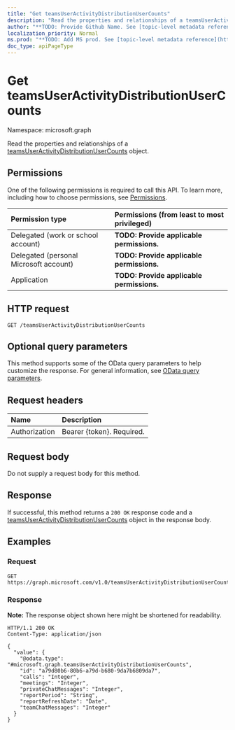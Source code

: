 ```yaml
---
title: "Get teamsUserActivityDistributionUserCounts"
description: "Read the properties and relationships of a teamsUserActivityDistributionUserCounts object."
author: "**TODO: Provide Github Name. See [topic-level metadata reference](https://msgo.azurewebsites.net/add/document/guidelines/metadata.html#topic-level-metadata)**"
localization_priority: Normal
ms.prod: "**TODO: Add MS prod. See [topic-level metadata reference](https://msgo.azurewebsites.net/add/document/guidelines/metadata.html#topic-level-metadata)**"
doc_type: apiPageType
---
```


# Get teamsUserActivityDistributionUserCounts
Namespace: microsoft.graph



Read the properties and relationships of a [teamsUserActivityDistributionUserCounts](../resources/teamsuseractivitydistributionusercounts.md) object.

## Permissions
One of the following permissions is required to call this API. To learn more, including how to choose permissions, see [Permissions](/graph/permissions-reference).

|Permission type|Permissions (from least to most privileged)|
|:---|:---|
|Delegated (work or school account)|**TODO: Provide applicable permissions.**|
|Delegated (personal Microsoft account)|**TODO: Provide applicable permissions.**|
|Application|**TODO: Provide applicable permissions.**|

## HTTP request

<!-- {
  "blockType": "ignored"
}
-->
``` http
GET /teamsUserActivityDistributionUserCounts
```

## Optional query parameters
This method supports some of the OData query parameters to help customize the response. For general information, see [OData query parameters](/graph/query-parameters).

## Request headers
|Name|Description|
|:---|:---|
|Authorization|Bearer {token}. Required.|

## Request body
Do not supply a request body for this method.

## Response

If successful, this method returns a `200 OK` response code and a [teamsUserActivityDistributionUserCounts](../resources/teamsuseractivitydistributionusercounts.md) object in the response body.

## Examples

### Request
<!-- {
  "blockType": "request",
  "name": "get_teamsuseractivitydistributionusercounts"
}
-->
``` http
GET https://graph.microsoft.com/v1.0/teamsUserActivityDistributionUserCounts
```


### Response
**Note:** The response object shown here might be shortened for readability.
<!-- {
  "blockType": "response",
  "truncated": true,
  "@odata.type": "microsoft.graph.teamsUserActivityDistributionUserCounts"
}
-->
``` http
HTTP/1.1 200 OK
Content-Type: application/json

{
  "value": {
    "@odata.type": "#microsoft.graph.teamsUserActivityDistributionUserCounts",
    "id": "a79d80b6-80b6-a79d-b680-9da7b6809da7",
    "calls": "Integer",
    "meetings": "Integer",
    "privateChatMessages": "Integer",
    "reportPeriod": "String",
    "reportRefreshDate": "Date",
    "teamChatMessages": "Integer"
  }
}
```


